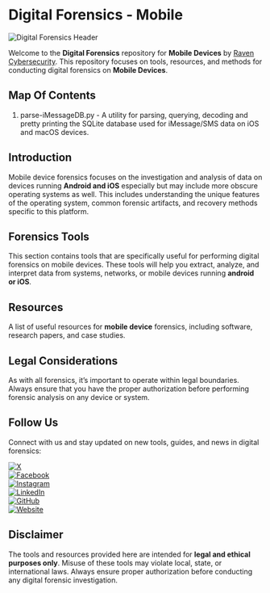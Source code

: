 # Digital Forensics - Mobile  

![Digital Forensics Header](https://www.ravencybersec.com/wp-content/uploads/2024/12/raven_forensics_banner.png)  

Welcome to the **Digital Forensics** repository for **Mobile Devices** by [Raven Cybersecurity](https://www.ravencybersec.com). This repository focuses on tools, resources, and methods for conducting digital forensics on **Mobile Devices**.

## Map Of Contents
1. parse-iMessageDB.py - A utility for parsing, querying, decoding and pretty printing the SQLite database used for iMessage/SMS data on iOS and macOS devices.

## Introduction  
Mobile device forensics focuses on the investigation and analysis of data on devices running **Android and iOS** especially but may include more obscure operating systems as well. This includes understanding the unique features of the operating system, common forensic artifacts, and recovery methods specific to this platform.

## Forensics Tools  
This section contains tools that are specifically useful for performing digital forensics on mobile devices. These tools will help you extract, analyze, and interpret data from systems, networks, or mobile devices running **android or iOS**.

## Resources  
A list of useful resources for **mobile device** forensics, including software, research papers, and case studies. 

## Legal Considerations  
As with all forensics, it’s important to operate within legal boundaries. Always ensure that you have the proper authorization before performing forensic analysis on any device or system.

## Follow Us  
Connect with us and stay updated on new tools, guides, and news in digital forensics:

[![X](https://img.shields.io/badge/-X-%23000000?style=for-the-badge&logo=x&logoColor=white)](https://twitter.com/raven_cybersec)  
[![Facebook](https://img.shields.io/badge/-Facebook-%23000000?style=for-the-badge&logo=facebook&logoColor=white)](https://www.facebook.com/ravencybersec)  
[![Instagram](https://img.shields.io/badge/-Instagram-%23000000?style=for-the-badge&logo=instagram&logoColor=white)](https://www.instagram.com/ravencybersec/)  
[![LinkedIn](https://img.shields.io/badge/-LinkedIn-%23000000?style=for-the-badge&logo=linkedin&logoColor=white)](https://www.linkedin.com/company/ravensec)  
[![GitHub](https://img.shields.io/badge/-GitHub-%23000000?style=for-the-badge&logo=github&logoColor=white)](https://github.com/Raven-Cybersec)  
[![Website](https://img.shields.io/badge/-Website-%23000000?style=for-the-badge&logo=web&logoColor=white)](https://www.ravencybersec.com)  

## Disclaimer  
The tools and resources provided here are intended for **legal and ethical purposes only**. Misuse of these tools may violate local, state, or international laws. Always ensure proper authorization before conducting any digital forensic investigation.